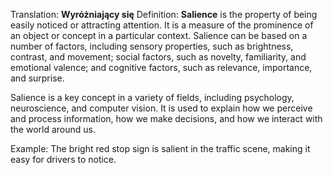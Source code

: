 Translation: **Wyróżniający się**
Definition:
**Salience** is the property of being easily noticed or attracting attention. It is a measure of the prominence of an object or concept in a particular context. Salience can be based on a number of factors, including sensory properties, such as brightness, contrast, and movement; social factors, such as novelty, familiarity, and emotional valence; and cognitive factors, such as relevance, importance, and surprise.

Salience is a key concept in a variety of fields, including psychology, neuroscience, and computer vision. It is used to explain how we perceive and process information, how we make decisions, and how we interact with the world around us.

Example:
The bright red stop sign is salient in the traffic scene, making it easy for drivers to notice.
